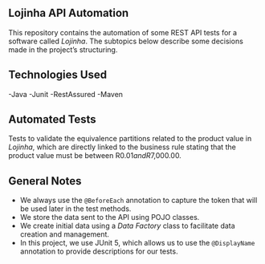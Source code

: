 ## Lojinha API Automation
This repository contains the automation of some REST API tests for a software called _Lojinha_. The subtopics below describe some decisions made in the project’s structuring.

## Technologies Used

-Java
-Junit
-RestAssured
-Maven

## Automated Tests
Tests to validate the equivalence partitions related to the product value in _Lojinha_, which are directly linked to the business rule stating that the product value must be between R$0.01 and R$7,000.00.

## General Notes

-   We always use the `@BeforeEach` annotation to capture the token that will be used later in the test methods.
-   We store the data sent to the API using POJO classes.
-   We create initial data using a _Data Factory_ class to facilitate data creation and management.
-   In this project, we use JUnit 5, which allows us to use the `@DisplayName` annotation to provide descriptions for our tests.

